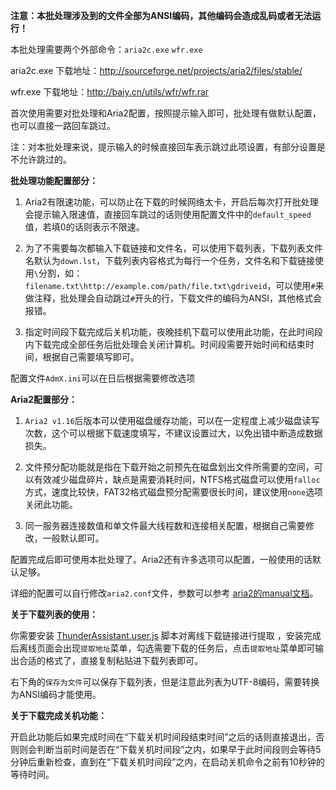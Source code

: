 **注意：本批处理涉及到的文件全部为ANSI编码，其他编码会造成乱码或者无法运行！**

本批处理需要两个外部命令：`aria2c.exe` `wfr.exe`

aria2c.exe 下载地址：http://sourceforge.net/projects/aria2/files/stable/

wfr.exe 下载地址：http://baiy.cn/utils/wfr/wfr.rar

首次使用需要对批处理和Aria2配置，按照提示输入即可，批处理有做默认配置，也可以直接一路回车跳过。

注：对本批处理来说，提示输入的时候直接回车表示跳过此项设置，有部分设置是不允许跳过的。

**批处理功能配置部分：**

 1. Aria2有限速功能，可以防止在下载的时候网络太卡，开启后每次打开批处理会提示输入限速值，直接回车跳过的话则使用配置文件中的`default_speed`值，若填0的话则表示不限速。

 2. 为了不需要每次都输入下载链接和文件名，可以使用下载列表，下载列表文件名默认为`down.lst`，下载列表内容格式为每行一个任务，文件名和下载链接使用`\`分割，如：`filename.txt\http://example.com/path/file.txt\gdriveid`，可以使用`#`来做注释，批处理会自动跳过`#`开头的行，下载文件的编码为ANSI，其他格式会报错。

 3. 指定时间段下载完成后关机功能，夜晚挂机下载可以使用此功能，在此时间段内下载完成全部任务后批处理会关闭计算机。时间段需要开始时间和结束时间，根据自己需要填写即可。

配置文件`AdmX.ini`可以在日后根据需要修改选项

**Aria2配置部分：**

 1. `Aria2 v1.16`后版本可以使用磁盘缓存功能，可以在一定程度上减少磁盘读写次数，这个可以根据下载速度填写，不建议设置过大，以免出错中断造成数据损失。

 2. 文件预分配功能就是指在下载开始之前预先在磁盘划出文件所需要的空间，可以有效减少磁盘碎片，缺点是需要消耗时间，NTFS格式磁盘可以使用`falloc`方式，速度比较快，FAT32格式磁盘预分配需要很长时间，建议使用`none`选项关闭此功能。

 3. 同一服务器连接数值和单文件最大线程数和连接相关配置，根据自己需要修改，一般默认即可。

配置完成后即可使用本批处理了。Aria2还有许多选项可以配置，一般使用的话默认足够。

详细的配置可以自行修改`aria2.conf`文件，参数可以参考 [aria2的manual文档](http://aria2.sourceforge.net/manual/en/html/aria2c.html)。

**关于下载列表的使用：**

你需要安装 [ThunderAssistant.user.js](https://github.com/aa65535/other/raw/master/AdmX/ThunderAssistant.user.js) 脚本对离线下载链接进行提取 ，安装完成后离线页面会出现`提取地址`菜单，勾选需要下载的任务后，点击`提取地址`菜单即可输出合适的格式了，直接复制粘贴进下载列表即可。

右下角的`保存为文件`可以保存下载列表，但是注意此列表为UTF-8编码，需要转换为ANSI编码才能使用。

**关于下载完成关机功能：**

开启此功能后如果完成时间在“下载关机时间段结束时间”之后的话则直接退出，否则则会判断当前时间是否在“下载关机时间段”之内，如果早于此时间段则会等待5分钟后重新检查，直到在“下载关机时间段”之内，在启动关机命令之前有10秒钟的等待时间。